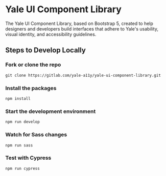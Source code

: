 # Yale UI Component Library

The Yale UI Component Library, based on Bootstrap 5, created to help designers and developers build interfaces that adhere to Yale's usability, visual identity, and accessibility guidelines.

## Steps to Develop Locally

### Fork or clone the repo

```
git clone https://gitlab.com/yale-a11y/yale-ui-component-library.git
```

### Install the packages

```
npm install

```

### Start the development environment

```
npm run develop
```

### Watch for Sass changes

```
npm run sass
```

### Test with Cypress

```
npm run cypress
```
